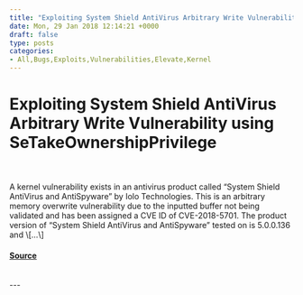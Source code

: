 ```yaml
---
title: "Exploiting System Shield AntiVirus Arbitrary Write Vulnerability using SeTakeOwnershipPrivilege"
date: Mon, 29 Jan 2018 12:14:21 +0000
draft: false
type: posts
categories: 
- All,Bugs,Exploits,Vulnerabilities,Elevate,Kernel
---
```

# Exploiting System Shield AntiVirus Arbitrary Write Vulnerability using SeTakeOwnershipPrivilege

<br/>

<br/>
A kernel vulnerability exists in an antivirus product called “System Shield AntiVirus and AntiSpyware” by Iolo Technologies. This is an arbitrary memory overwrite vulnerability due to the inputted buffer not being validated and has been assigned a CVE ID of CVE-2018-5701. The product version of “System Shield AntiVirus and AntiSpyware” tested on is 5.0.0.136 and \[…\]

#### [Source](https://www.greyhathacker.net/?p=1006)

<br/>
---

